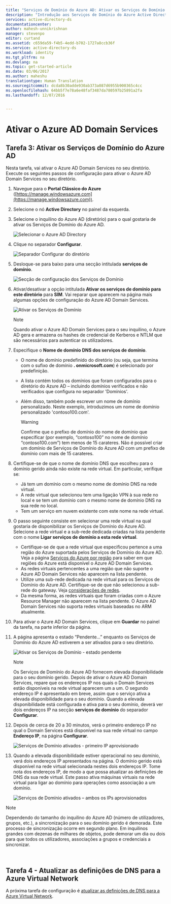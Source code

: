 ```yaml
---
title: "Serviços de Domínio do Azure AD: Ativar os Serviços de Domínio do Azure AD | Microsoft Docs"
description: "Introdução aos Serviços de Domínio do Azure Active Directory"
services: active-directory-ds
documentationcenter: 
author: mahesh-unnikrishnan
manager: stevenpo
editor: curtand
ms.assetid: c659da59-f4b5-4edd-b702-1727a8ccb36f
ms.service: active-directory-ds
ms.workload: identity
ms.tgt_pltfrm: na
ms.devlang: na
ms.topic: get-started-article
ms.date: 03/06/2017
ms.author: maheshu
translationtype: Human Translation
ms.sourcegitcommit: dcda8b30adde930ab373a087d6955b900365c4cc
ms.openlocfilehash: 64bb5f7e78a6e48faf3487da780597b25891a2fa
ms.lasthandoff: 12/07/2016


---
```

# <a name="enable-azure-ad-domain-services"></a>Ativar o Azure AD Domain Services
## <a name="task-3-enable-azure-ad-domain-services"></a>Tarefa 3: Ativar os Serviços de Domínio do Azure AD
Nesta tarefa, vai ativar o Azure AD Domain Services no seu diretório. Execute os seguintes passos de configuração para ativar o Azure AD Domain Services no seu diretório.

1. Navegue para o **Portal Clássico do Azure** ([https://manage.windowsazure.com](https://manage.windowsazure.com)).
2. Selecione o nó **Active Directory** no painel da esquerda.
3. Selecione o inquilino do Azure AD (diretório) para o qual gostaria de ativar os Serviços de Domínio do Azure AD.

    ![Selecionar o Azure AD Directory](./media/active-directory-domain-services-getting-started/select-aad-directory.png)
4. Clique no separador **Configurar**.

    ![Separador Configurar do diretório](./media/active-directory-domain-services-getting-started/configure-tab.png)
5. Desloque-se para baixo para uma secção intitulada **serviços de domínio**.

    ![Secção de configuração dos Serviços de Domínio](./media/active-directory-domain-services-getting-started/domain-services-configuration.png)
6. Ativar/desativar a opção intitulada **Ativar os serviços de domínio para este diretório** para **SIM**. Vai reparar que aparecem na página mais algumas opções de configuração do Azure AD Domain Services.

    ![Ativar os Serviços de Domínio](./media/active-directory-domain-services-getting-started/enable-domain-services.png)

   > [!NOTE]
   > Quando ativar o Azure AD Domain Services para o seu inquilino, o Azure AD gera e armazena os hashes de credencial de Kerberos e NTLM que são necessários para autenticar os utilizadores.
   >
   >
7. Especifique o **Nome de domínio DNS dos serviços de domínio**.

   * O nome de domínio predefinido do diretório (ou seja, que termina com o sufixo de domínio **. onmicrosoft.com**) é selecionado por predefinição.
   * A lista contém todos os domínios que foram configurados para o diretório do Azure AD – incluindo domínios verificados e não verificados que configura no separador 'Domínios'.
   * Além disso, também pode escrever um nome de domínio personalizado. Neste exemplo, introduzimos um nome de domínio personalizado 'contoso100.com'.

     > [!WARNING]
     > Confirme que o prefixo de domínio do nome de domínio que especificar (por exemplo, “contoso100” no nome de domínio “contoso100.com”) tem menos de 15 carateres. Não é possível criar um domínio de Serviços de Domínio do Azure AD com um prefixo de domínio com mais de 15 carateres.
     >
     >
8. Certifique-se de que o nome de domínio DNS que escolheu para o domínio gerido ainda não existe na rede virtual. Em particular, verifique se:

   * Já tem um domínio com o mesmo nome de domínio DNS na rede virtual.
   * A rede virtual que selecionou tem uma ligação VPN à sua rede no local e se tem um domínio com o mesmo nome de domínio DNS na sua rede no local.
   * Tem um serviço em nuvem existente com este nome na rede virtual.
9. O passo seguinte consiste em selecionar uma rede virtual na qual gostaria de disponibilizar os Serviços de Domínio do Azure AD. Selecione a rede virtual e a sub-rede dedicada criadas na lista pendente com o nome **Ligar serviços de domínio a esta rede virtual**.

   * Certifique-se de que a rede virtual que especificou pertence a uma região do Azure suportada pelos Serviços de Domínio do Azure AD. Veja a página [Serviços do Azure por região](https://azure.microsoft.com/regions/#services/) para saber em que regiões do Azure está disponível o Azure AD Domain Services.
   * As redes virtuais pertencentes a uma região que não suporte o Azure AD Domain Services não aparecem na lista pendente.
   * Utilize uma sub-rede dedicada na rede virtual para os Serviços de Domínio do Azure AD. Certifique-se de que não selecionou a sub-rede do gateway. Veja [considerações de redes](active-directory-ds-networking.md).
   * Da mesma forma, as redes virtuais que foram criadas com o Azure Resource Manager não aparecem na lista pendente. O Azure AD Domain Services não suporta redes virtuais baseadas no ARM atualmente.
10. Para ativar o Azure AD Domain Services, clique em **Guardar** no painel da tarefa, na parte inferior da página.
11. A página apresenta o estado “Pendente...” enquanto os Serviços de Domínio do Azure AD estiverem a ser ativados para o seu diretório.

    ![Ativar os Serviços de Domínio - estado pendente](./media/active-directory-domain-services-getting-started/enable-domain-services-pendingstate.png)

    > [!NOTE]
    > Os Serviços de Domínio do Azure AD fornecem elevada disponibilidade para o seu domínio gerido. Depois de ativar o Azure AD Domain Services, repare que os endereços IP nos quais o Domain Services estão disponíveis na rede virtual aparecem um a um. O segundo endereço IP é apresentado em breve, assim que o serviço ativa a elevada disponibilidade para o seu domínio. Quando a elevada disponibilidade está configurada e ativa para o seu domínio, deverá ver dois endereços IP na secção **serviços de domínio** do separador **Configurar**.
    >
    >
12. Depois de cerca de 20 a 30 minutos, verá o primeiro endereço IP no qual o Domain Services está disponível na sua rede virtual no campo **Endereço IP**, na página **Configurar**.

    ![Serviços de Domínio ativados - primeiro IP aprovisionado](./media/active-directory-domain-services-getting-started/domain-services-enabled-firstdc-available.png)
13. Quando a elevada disponibilidade estiver operacional no seu domínio, verá dois endereços IP apresentados na página. O domínio gerido está disponível na rede virtual selecionada nestes dois endereços IP. Tome nota dos endereços IP, de modo a que possa atualizar as definições de DNS da sua rede virtual. Este passo ativa máquinas virtuais na rede virtual para ligar ao domínio para operações como associação a um domínio.

    ![Serviços de Domínio ativados – ambos os IPs aprovisionados](./media/active-directory-domain-services-getting-started/domain-services-enabled-bothdcs-available.png)

> [!NOTE]
> Dependendo do tamanho do inquilino do Azure AD (número de utilizadores, grupos, etc.), a sincronização para o seu domínio gerido é demorada. Este processo de sincronização ocorre em segundo plano. Em inquilinos grandes com dezenas de milhares de objetos, pode demorar um dia ou dois para que todos os utilizadores, associações a grupos e credenciais a sincronizar.
>
>

<br>

## <a name="task-4---update-dns-settings-for-the-azure-virtual-network"></a>Tarefa 4 - Atualizar as definições de DNS para a Azure Virtual Network
A próxima tarefa de configuração é [atualizar as definições de DNS para a Azure Virtual Network](active-directory-ds-getting-started-dns.md).

